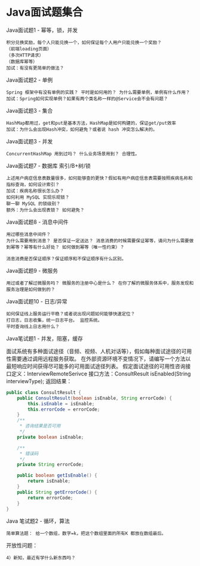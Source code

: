 # Java面试题集合


Java面试题1 - 幂等，锁，并发

    积分兑换奖励，每个人只能兑换一个，如何保证每个人用户只能兑换一个奖励？
    （前端loading页面）
    （多次HTTP请求）
    （数据库幂等）
    加试：有没有更简单的做法？

Java面试题2 - 单例

    Spring 框架中有没有单例的实践？ 平时是如何用的？ 为什么需要单例，单例有什么作用？ 
    加试：Spring如何实现单例？如果有两个类名称一样的@Service会不会有问题？

Java面试题3 - 集合

    HashMap都用过，get和put是基本方法，HashMap是如何构建的，保证get/put效率
    加试：为什么会出现Hash冲突，如何避免？或者说 hash 冲突怎么解决的。


Java面试题3 - 并发

    ConcurrentHashMap 用到过吗？ 什么业务场景用到？ 合理性。

Java面试题7 - 数据库 索引/B+树/锁

    上述用户病症信息表数量很多，如何能够查的更快？假如有用户病症信息表需要按照疾病名称和指标查询，如何设计索引？ 
    加试：疾病名称很长怎么办？
    如何利用 MySQL 实现乐观锁？
    聊一聊 MySQL 的锁级别？ 
    额外：为什么会出现表锁？ 如何避免？

Java面试题8 - 消息中间件

    用过哪些消息中间件？ 
    为什么需要用到消息？ 是否保证一定送达？ 消息消费的时候需要保证幂等，请问为什么需要做到幂等？幂等有什么好处？ 如何做到幂等（唯一性约束）？

    消息消费是否保证顺序？保证顺序和不保证顺序有什么区别。

Java面试题9 - 微服务
    
    用过或者了解过微服务吗？ 微服务的注册中心是什么？ 在你了解的微服务体系中，服务发现和服务治理是如何做到的？


Java面试题10 - 日志/异常

    如何保证线上服务运行平稳？或者说出现问题如何能够快速定位？
    打日志，日志收集，统一日志平台。 监控系统。
    平时查询线上日志用什么？

Java笔试题1 - 并发，阻塞，缓存

面试系统有多种面试途径（音频、视频、人机对话等），假如每种面试途径的可用性需要通过调用远程服务获取。 在外部资源环境不变情况下，请编写一个方法以最短响应时间获得尽可能多的可用面试途径列表。
假定面试途径的可用性咨询接口定义：InterviewRemoteSerivce 接口方法：ConsultResult isEnabled(String interviewType); 返回结果：

```java
public class ConsultResult {
    public ConsultResult(boolean isEnable, String errorCode) {
        this.isEnable = isEnable;
        this.errorCode = errorCode;
    }
    /**
     * 咨询结果是否可用
     */
    private boolean isEnable;

    /**
     * 错误码
     */
    private String errorCode;

    public boolean getIsEnable() {
        return isEnable;
    }
    public String getErrorCode() {
        return errorCode;
    }
}
```

Java 笔试题2 - 循环，算法

    简单算法题： 给一个数组，数字=k，把这个数组里面的所有K 都放在数组最后。

开放性问题：

    4）新知，最近有学什么新东西吗？

